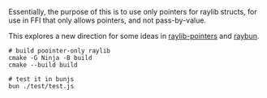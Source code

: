 Essentially, the purpose of this is to use only pointers for raylib structs, for use in FFI that only allows pointers, and not pass-by-value.

This explores a new direction for some ideas in [raylib-pointers](https://github.com/konsumer/raylib-pointers) and [raybun](https://github.com/konsumer/raybun).

```
# build poointer-only raylib
cmake -G Ninja -B build
cmake --build build

# test it in bunjs
bun ./test/test.js
```